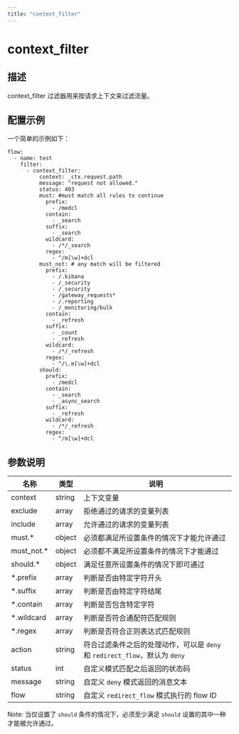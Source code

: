 ```yaml
---
title: "context_filter"
---
```


# context_filter

## 描述

context_filter 过滤器用来按请求上下文来过滤流量。

## 配置示例

一个简单的示例如下：

```
flow:
  - name: test
    filter:
      - context_filter:
          context: _ctx.request.path
          message: "request not allowed."
          status: 403
          must: #must match all rules to continue
            prefix:
              - /medcl
            contain:
              - _search
            suffix:
              - _search
            wildcard:
              - /*/_search
            regex:
              - ^/m[\w]+dcl
          must_not: # any match will be filtered
            prefix:
              - /.kibana
              - /_security
              - /_security
              - /gateway_requests*
              - /.reporting
              - /_monitoring/bulk
            contain:
              - _refresh
            suffix:
              - _count
              - _refresh
            wildcard:
              - /*/_refresh
            regex:
              - ^/\.m[\w]+dcl
          should:
            prefix:
              - /medcl
            contain:
              - _search
              - _async_search
            suffix:
              - _refresh
            wildcard:
              - /*/_refresh
            regex:
              - ^/m[\w]+dcl
```

## 参数说明

| 名称        | 类型   | 说明                                                                        |
| ----------- | ------ | --------------------------------------------------------------------------- |
| context     | string | 上下文变量                                                                  |
| exclude     | array  | 拒绝通过的请求的变量列表                                                    |
| include     | array  | 允许通过的请求的变量列表                                                    |
| must.\*     | object | 必须都满足所设置条件的情况下才能允许通过                                    |
| must_not.\* | object | 必须都不满足所设置条件的情况下才能通过                                      |
| should.\*   | object | 满足任意所设置条件的情况下即可通过                                          |
| \*.prefix   | array  | 判断是否由特定字符开头                                                      |
| \*.suffix   | array  | 判断是否由特定字符结尾                                                      |
| \*.contain  | array  | 判断是否包含特定字符                                                        |
| \*.wildcard | array  | 判断是否符合通配符匹配规则                                                  |
| \*.regex    | array  | 判断是否符合正则表达式匹配规则                                              |
| action      | string | 符合过滤条件之后的处理动作，可以是 `deny` 和 `redirect_flow`，默认为 `deny` |
| status      | int    | 自定义模式匹配之后返回的状态码                                              |
| message     | string | 自定义 `deny` 模式返回的消息文本                                            |
| flow        | string | 自定义 `redirect_flow` 模式执行的 flow ID                                   |

Note: 当仅设置了 `should` 条件的情况下，必须至少满足 `should` 设置的其中一种才能被允许通过。
